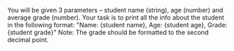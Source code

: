 You will be given 3 parameters – student name (string), age (number) and average grade (number). Your task is to print all the info about the student in the following format: 
"Name: {student name}, Age: {student age}, Grade: {student grade}"
Note: The grade should be formatted to the second decimal point.
